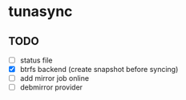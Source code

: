 tunasync
========

## TODO

- [ ] status file
- [x] btrfs backend (create snapshot before syncing)
- [ ] add mirror job online
- [ ] debmirror provider
